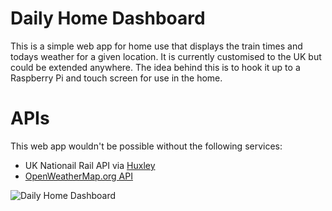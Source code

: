# Daily Home Dashboard

This is a simple web app for home use that displays the train times and todays weather for a given location. It is currently customised to the UK but could be extended anywhere. The idea behind this is to hook it up to a Raspberry Pi and touch screen for use in the home.

# APIs

This web app wouldn't be possible without the following services:

- UK Nationail Rail API via [Huxley](https://huxley.unop.uk/)
- [OpenWeatherMap.org API](https://openweathermap.org/)

![Daily Home Dashboard](https://deanhume.github.io/daily-dashboard/daily-dashboard.png)

